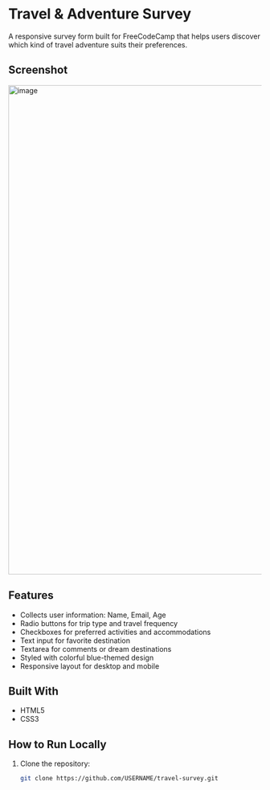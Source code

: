 # Travel & Adventure Survey

A responsive survey form built for FreeCodeCamp that helps users discover which kind of travel adventure suits their preferences.

## Screenshot
<img width="1606" height="974" alt="image" src="https://github.com/user-attachments/assets/4420426d-9d00-4d46-9503-ad249efa6f7b" />


## Features
- Collects user information: Name, Email, Age
- Radio buttons for trip type and travel frequency
- Checkboxes for preferred activities and accommodations
- Text input for favorite destination
- Textarea for comments or dream destinations
- Styled with colorful blue-themed design
- Responsive layout for desktop and mobile

## Built With
- HTML5
- CSS3

## How to Run Locally
1. Clone the repository:
   ```bash
   git clone https://github.com/USERNAME/travel-survey.git

